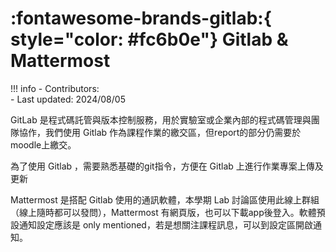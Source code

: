 # :fontawesome-brands-gitlab:{ style="color: #fc6b0e"} Gitlab & Mattermost

!!! info
    - Contributors:  
    - Last updated: 2024/08/05


GitLab 是程式碼託管與版本控制服務，用於實驗室或企業內部的程式碼管理與團隊協作，我們使用 Gitlab 作為課程作業的繳交區，但report的部分仍需要於moodle上繳交。  

為了使用 Gitlab ，需要熟悉基礎的git指令，方便在 Gitlab 上進行作業專案上傳及更新

Mattermost 是搭配 Gitlab 使用的通訊軟體，本學期 Lab 討論區使用此線上群組（線上隨時都可以發問），Mattermost 有網頁版，也可以下載app後登入。軟體預設通知設定應該是 only mentioned，若是想關注課程訊息，可以到設定區開啟通知。